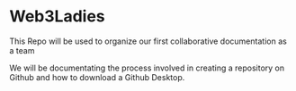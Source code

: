 # Web3Ladies

This Repo will be used to organize our first collaborative documentation as a team

We will be documentating the process involved in creating a repository on Github and how to download a Github Desktop.
